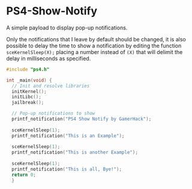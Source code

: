 # PS4-Show-Notify
A simple payload to display pop-up notifications.

Only the notifications that I leave by default should be changed, it is also possible to delay the time to show a notification by editing the function `sceKernelSleep(X);` placing a number instead of `(X)` that will delimit the delay in milliseconds as specified.
```c
#include "ps4.h"

int _main(void) {
  // Init and resolve libraries
  initKernel();
  initLibc();
  jailbreak();

  // Pop-up notifications to show
  printf_notification("PS4 Show Notify by GamerHack");
  
  sceKernelSleep(1); 
  printf_notification("This is an Example");
  
  sceKernelSleep(1); 
  printf_notification("This is another Example");
  
  sceKernelSleep(1); 
  printf_notification("This is all, Bye!");
  return 0;
  }
```

